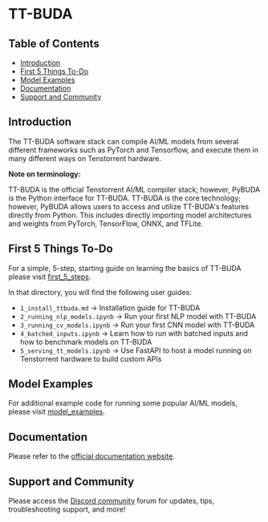 # TT-BUDA

## Table of Contents

- [Introduction](#introduction)
- [First 5 Things To-Do](#first-5-things-to-do)
- [Model Examples](#model-examples)
- [Documentation](#documentation)
- [Support and Community](#support-and-community)

## Introduction

The TT-BUDA software stack can compile AI/ML models from several different frameworks such as PyTorch and Tensorflow, and execute them in many different ways on Tenstorrent hardware.

**Note on terminology:**

TT-BUDA is the official Tenstorrent AI/ML compiler stack; however, PyBUDA is the Python interface for TT-BUDA. TT-BUDA is the core technology; however, PyBUDA allows users to access and utilize TT-BUDA's features directly from Python. This includes directly importing model architectures and weights from PyTorch, TensorFlow, ONNX, and TFLite.

## First 5 Things To-Do

For a simple, 5-step, starting guide on learning the basics of TT-BUDA please visit [first_5_steps](first_5_steps/).

In that directory, you will find the following user guides:

- `1_install_ttbuda.md` -> Installation guide for TT-BUDA
- `2_running_nlp_models.ipynb` -> Run your first NLP model with TT-BUDA
- `3_running_cv_models.ipynb` -> Run your first CNN model with TT-BUDA
- `4_batched_inputs.ipynb` -> Learn how to run with batched inputs and how to benchmark models on TT-BUDA
- `5_serving_tt_models.ipynb` -> Use FastAPI to host a model running on Tenstorrent hardware to build custom APIs

## Model Examples

For additional example code for running some popular AI/ML models, please visit [model_examples](model_examples/).

## Documentation

Please refer to the [official documentation website](https://docs.tenstorrent.com/tenstorrent/).

## Support and Community

Please access the [Discord community](https://discord.gg/YkjMXthQ) forum for updates, tips, troubleshooting support, and more!
